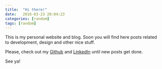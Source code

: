 ```yaml
---
title:  "Hi there!"
date:   2016-03-23 20:04:23
categories: [random]
tags: [random]
---
```


This is my personal website and blog. Soon you will find here posts related to development, design and other nice stuff.

Please, check out my [Github][github] and [LinkedIn][linkedin] until new posts get done.

See ya!

[github]: https://www.github.com/obetoferreira
[linkedin]: https://www.linkedin.com/in/obetoferreira
